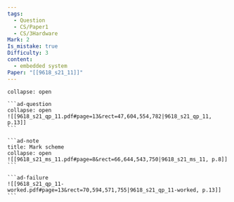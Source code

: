 ```yaml
---
tags:
  - Question
  - CS/Paper1
  - CS/3Hardware
Mark: 2
Is_mistake: true
Difficulty: 3
content:
  - embedded system
Paper: "[[9618_s21_11]]"
---
```

````ad-example
collapse: open

```ad-question
collapse: open
![[9618_s21_qp_11.pdf#page=13&rect=47,604,554,782|9618_s21_qp_11, p.13]]
```

```ad-note
title: Mark scheme
collapse: open
![[9618_s21_ms_11.pdf#page=8&rect=66,644,543,750|9618_s21_ms_11, p.8]]
```

```ad-failure
![[9618_s21_qp_11-worked.pdf#page=13&rect=70,594,571,755|9618_s21_qp_11-worked, p.13]]
```

````

